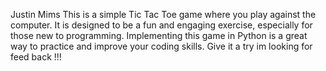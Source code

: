 Justin Mims
This is a simple Tic Tac Toe game where you play against the computer. It is designed to be a fun and engaging exercise, especially for those new to programming. Implementing this game in Python is a great way to practice and improve your coding skills. Give it a try im looking for feed back !!!
